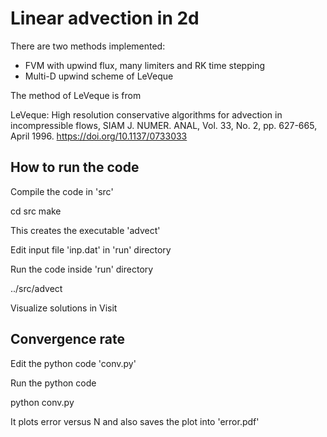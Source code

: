 # Linear advection in 2d

There are two methods implemented: 

* FVM with upwind flux, many limiters and RK time stepping
* Multi-D upwind scheme of LeVeque

The method of LeVeque is from

LeVeque: High resolution conservative algorithms for advection in incompressible flows, SIAM J. NUMER. ANAL, Vol. 33, No. 2, pp. 627-665, April 1996. https://doi.org/10.1137/0733033

## How to run the code
Compile the code in 'src'

cd src
make

This creates the executable 'advect'

Edit input file 'inp.dat' in 'run' directory

Run the code inside 'run' directory

../src/advect

Visualize solutions in Visit

## Convergence rate
Edit the python code 'conv.py'

Run the python code

python conv.py

It plots error versus N and also saves the plot into 'error.pdf'
